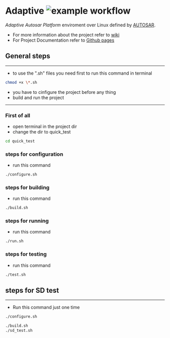 # Adaptive ![example workflow](https://github.com/ahmed192a/Adaptive/actions/workflows/cmake.yml/badge.svg)

_Adaptive Autosar Platform_ enviroment over Linux defined by [AUTOSAR](https://www.autosar.org/standards/adaptive-platform/).<br>
* For more information about the project refer to [wiki](https://github.com/ahmed192a/Adaptive/wiki/Project-Description)
* For Project Documentation refer to [Github pages](https://ahmed192a.github.io/Adaptive)


## General steps
-----

- to use the ".sh" files you need first to run this command in terminal 
```bash
chmod +x \*.sh
```
- you have to cinfigure the project before any thing
- build and run the project

-------------

### First of all

- open terminal in the project dir
- change the dir to quick_test 
```bash
cd quick_test
```

### steps for configuration

- run this command 
```bash
./configure.sh
```

### steps for building

- run this command 
```bash
./build.sh
```

### steps for running

- run this command 
```bash
./run.sh
```

### steps for testing

- run this command 
```bash
./test.sh
```


## steps for SD test
--------

- Run this command just one time
```bash
./configure.sh
```
```bash
./build.sh
./sd_test.sh
```
